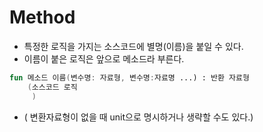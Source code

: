 # Method 
* 특정한 로직을 가지는 소스코드에 별명(이름)을 붙일 수 있다.
* 이름이 붙은 로직은 앞으로 메소드라 부른다. 

```kotlin
fun 메소드 이름(변수명: 자료형, 변수명:자료명 ...) : 반환 자료형
    (소스코드 로직
     )
```
* ( 변환자료형이 없을 때 unit으로 명시하거나 생략할 수도 있다.) 